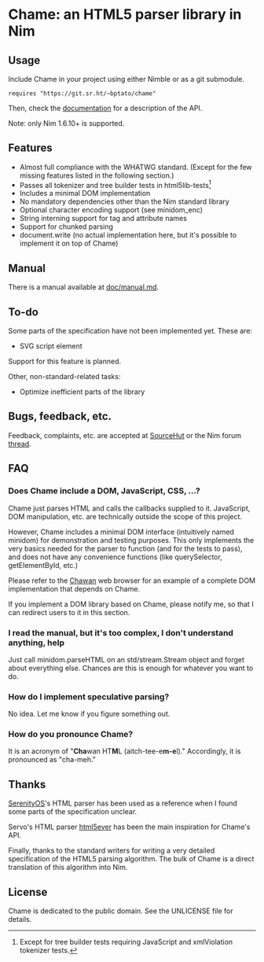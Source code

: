 # Chame: an HTML5 parser library in Nim

## Usage

Include Chame in your project using either Nimble or as a git submodule.

```
requires "https://git.sr.ht/~bptato/chame"
```

Then, check the [documentation](https://chawan.net/doc/chame/) for a
description of the API.

Note: only Nim 1.6.10+ is supported.

## Features

* Almost full compliance with the WHATWG standard. (Except for the few missing
  features listed in the following section.)
* Passes all tokenizer and tree builder tests in html5lib-tests[^1]
* Includes a minimal DOM implementation
* No mandatory dependencies other than the Nim standard library
* Optional character encoding support (see minidom_enc)
* String interning support for tag and attribute names
* Support for chunked parsing
* document.write (no actual implementation here, but it's possible to implement
  it on top of Chame)

[^1]: Except for tree builder tests requiring JavaScript and xmlViolation
tokenizer tests.

## Manual

There is a manual available at [doc/manual.md](doc/manual.md).

## To-do

Some parts of the specification have not been implemented yet. These are:

* SVG script element

Support for this feature is planned.

Other, non-standard-related tasks:

* Optimize inefficient parts of the library

## Bugs, feedback, etc.

Feedback, complaints, etc. are accepted at
[SourceHut](https://todo.sr.ht/~bptato/chawan) or the Nim forum
[thread](https://forum.nim-lang.org/t/10367#69029).

## FAQ

### Does Chame include a DOM, JavaScript, CSS, ...?

Chame just parses HTML and calls the callbacks supplied to it. JavaScript,
DOM manipulation, etc. are technically outside the scope of this project.

However, Chame includes a minimal DOM interface (intuitively named minidom)
for demonstration and testing purposes. This only implements the very basics
needed for the parser to function (and for the tests to pass), and does not
have any convenience functions (like querySelector, getElementById, etc.)

Please refer to the [Chawan](https://sr.ht/~bptato/chawan/) web browser for
an example of a complete DOM implementation that depends on Chame.

If you implement a DOM library based on Chame, please notify me, so that I
can redirect users to it in this section.

### I read the manual, but it's too complex, I don't understand anything, help

Just call minidom.parseHTML on an std/stream.Stream object and forget about
everything else. Chances are this is enough for whatever you want to do.

### How do I implement speculative parsing?

No idea. Let me know if you figure something out.

### How do you pronounce Chame?

It is an acronym of "**Cha**wan HT**M**L (aitch-tee-e**m-e**l)." Accordingly, it is
pronounced as "cha-meh."

## Thanks

[SerenityOS](https://serenityos.org/)'s HTML parser has been used as a
reference when I found some parts of the specification unclear.

Servo's HTML parser [html5ever](https://github.com/servo/html5ever) has been
the main inspiration for Chame's API.

Finally, thanks to the standard writers for writing a very detailed
specification of the HTML5 parsing algorithm. The bulk of Chame is a direct
translation of this algorithm into Nim.

## License

Chame is dedicated to the public domain. See the UNLICENSE file for details.
